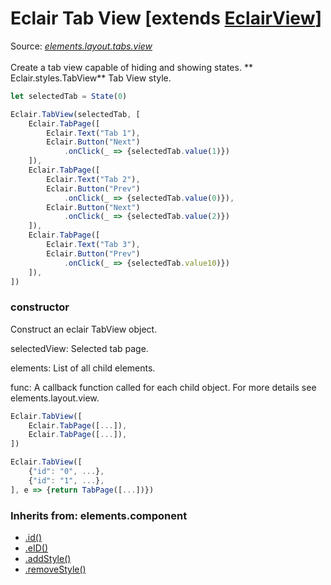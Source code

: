 # Eclair Tab View [extends [EclairView](https://github.com/SamGarlick/Eclair/tree/main/docs/elements/layout/view.md)]
Source: [_elements.layout.tabs.view_](https://github.com/SamGarlick/Eclair/tree/main/src/elements/layout/tabs/view.js)<br/><br/>
Create a tab view capable of hiding and showing states.
**
Eclair.styles.TabView**  Tab View style.
```javascript
let selectedTab = State(0)

Eclair.TabView(selectedTab, [
    Eclair.TabPage([
        Eclair.Text("Tab 1"),
        Eclair.Button("Next")
            .onClick(_ => {selectedTab.value(1)})
    ]),
    Eclair.TabPage([
        Eclair.Text("Tab 2"),
        Eclair.Button("Prev")
            .onClick(_ => {selectedTab.value(0)}),
        Eclair.Button("Next")
            .onClick(_ => {selectedTab.value(2)})
    ]),
    Eclair.TabPage([
        Eclair.Text("Tab 3"),
        Eclair.Button("Prev")
            .onClick(_ => {selectedTab.value10)})
    ]),
])
```
### constructor
Construct an eclair TabView object. 

selectedView: Selected tab page.

elements: List of all child elements.

func: A callback function called for each child object. For more details see elements.layout.view.
```javascript
Eclair.TabView([
    Eclair.TabPage([...]),
    Eclair.TabPage([...]),
])
```
```javascript
Eclair.TabView([
    {"id": "0", ...},
    {"id": "1", ...},
], e => {return TabPage([...])})
```

### Inherits from: elements.component
 - [.id()](https://github.com/SamGarlick/Eclair/tree/main/docs/elements/component.md#id)
 - [.eID()](https://github.com/SamGarlick/Eclair/tree/main/docs/elements/component.md#eID)
 - [.addStyle()](https://github.com/SamGarlick/Eclair/tree/main/docs/elements/component.md#addStyle)
 - [.removeStyle()](https://github.com/SamGarlick/Eclair/tree/main/docs/elements/component.md#removeStyle)